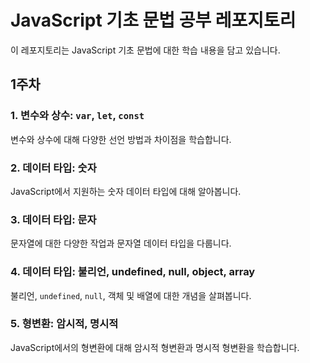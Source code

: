 # JavaScript 기초 문법 공부 레포지토리

이 레포지토리는 JavaScript 기초 문법에 대한 학습 내용을 담고 있습니다.

## 1주차

### 1. 변수와 상수: `var`, `let`, `const`
변수와 상수에 대해 다양한 선언 방법과 차이점을 학습합니다.

### 2. 데이터 타입: 숫자 
JavaScript에서 지원하는 숫자 데이터 타입에 대해 알아봅니다.

### 3. 데이터 타입: 문자
문자열에 대한 다양한 작업과 문자열 데이터 타입을 다룹니다.

### 4. 데이터 타입: 불리언, undefined, null, object, array
불리언, `undefined`, `null`, 객체 및 배열에 대한 개념을 살펴봅니다.

### 5. 형변환: 암시적, 명시적
JavaScript에서의 형변환에 대해 암시적 형변환과 명시적 형변환을 학습합니다.
